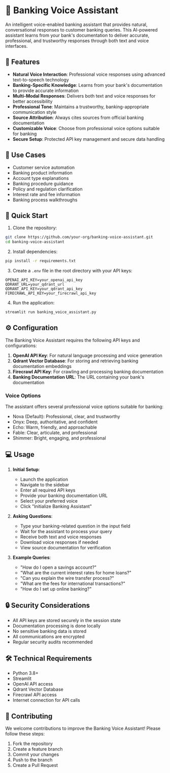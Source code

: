 # 🏦 Banking Voice Assistant

An intelligent voice-enabled banking assistant that provides natural, conversational responses to customer banking queries. This AI-powered assistant learns from your bank's documentation to deliver accurate, professional, and trustworthy responses through both text and voice interfaces.

## 🌟 Features

- **Natural Voice Interaction**: Professional voice responses using advanced text-to-speech technology
- **Banking-Specific Knowledge**: Learns from your bank's documentation to provide accurate information
- **Multi-Modal Responses**: Delivers both text and voice responses for better accessibility
- **Professional Tone**: Maintains a trustworthy, banking-appropriate communication style
- **Source Attribution**: Always cites sources from official banking documentation
- **Customizable Voice**: Choose from professional voice options suitable for banking
- **Secure Setup**: Protected API key management and secure data handling

## 🎯 Use Cases

- Customer service automation
- Banking product information
- Account type explanations
- Banking procedure guidance
- Policy and regulation clarification
- Interest rate and fee information
- Banking process walkthroughs

## 🚀 Quick Start

1. Clone the repository:
```bash
git clone https://github.com/your-org/banking-voice-assistant.git
cd banking-voice-assistant
```

2. Install dependencies:
```bash
pip install -r requirements.txt
```

3. Create a `.env` file in the root directory with your API keys:
```env
OPENAI_API_KEY=your_openai_api_key
QDRANT_URL=your_qdrant_url
QDRANT_API_KEY=your_qdrant_api_key
FIRECRAWL_API_KEY=your_firecrawl_api_key
```

4. Run the application:
```bash
streamlit run banking_voice_assistant.py
```

## ⚙️ Configuration

The Banking Voice Assistant requires the following API keys and configurations:

1. **OpenAI API Key**: For natural language processing and voice generation
2. **Qdrant Vector Database**: For storing and retrieving banking documentation embeddings
3. **Firecrawl API Key**: For crawling and processing banking documentation
4. **Banking Documentation URL**: The URL containing your bank's documentation

### Voice Options

The assistant offers several professional voice options suitable for banking:
- Nova (Default): Professional, clear, and trustworthy
- Onyx: Deep, authoritative, and confident
- Echo: Warm, friendly, and approachable
- Fable: Clear, articulate, and professional
- Shimmer: Bright, engaging, and professional

## 💻 Usage

1. **Initial Setup**:
   - Launch the application
   - Navigate to the sidebar
   - Enter all required API keys
   - Provide your banking documentation URL
   - Select your preferred voice
   - Click "Initialize Banking Assistant"

2. **Asking Questions**:
   - Type your banking-related question in the input field
   - Wait for the assistant to process your query
   - Receive both text and voice responses
   - Download voice responses if needed
   - View source documentation for verification

3. **Example Queries**:
   - "How do I open a savings account?"
   - "What are the current interest rates for home loans?"
   - "Can you explain the wire transfer process?"
   - "What are the fees for international transactions?"
   - "How do I set up online banking?"

## 🔒 Security Considerations

- All API keys are stored securely in the session state
- Documentation processing is done locally
- No sensitive banking data is stored
- All communications are encrypted
- Regular security audits recommended

## 🛠️ Technical Requirements

- Python 3.8+
- Streamlit
- OpenAI API access
- Qdrant Vector Database
- Firecrawl API access
- Internet connection for API calls



## 🤝 Contributing

We welcome contributions to improve the Banking Voice Assistant! Please follow these steps:

1. Fork the repository
2. Create a feature branch
3. Commit your changes
4. Push to the branch
5. Create a Pull Request





